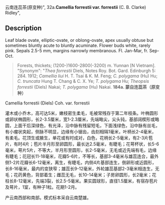 云南连蕊茶(原变种)",
32a.**Camellia forrestii var. forrestii** (C. B. Clarke) Ridley",

## Description
Leaf blade ovate, elliptic-ovate, or oblong-ovate, apex usually obtuse but sometimes bluntly acute to bluntly acuminate. Flower buds white, rarely pink. Sepals 2.5-5 mm, margins narrowly membranous. Fl. Jan-Mar, fr. Sep-Oct.

> Forests, thickets; (1200-)1600-2800(-3200) m. Yunnan [N Vietnam].
  "Synonym": "*Thea forrestii* Diels, Notes Roy. Bot. Gard. Edinburgh 5: 284. 1912; *Camellia liui* H. T. Tsai &amp; K. M. Feng; *C. polygama* (Hu) Hu; *C. truncata* Hung T. Chang &amp; C. X. Ye; *T. polygama* Hu; *Theopsis forrestii* (Diels) Nakai; *T. polygama* (Hu) Nakai.
**184a. 蒙自连蕊茶（原变种）**

Camellia forrestii (Diels) Coh. var. forrestii

灌木或小乔木，高可达5米，嫩枝密生柔毛，毛被常残存于第二年枝条。叶椭圆形或卵状椭圆形，长2-3.5厘米，宽1-2.3厘米，先端略尖，尖头钝，基部阔楔形或略圆，上面干后深绿色，有光泽，沿中脉有残留短毛，下面浅绿色，沿中脉有丝毛，有小瘤状突起，侧脉不明显，边缘有小锯齿，齿刻相隔1毫米，叶柄长2-4毫米，有柔毛。花顶生或腋生，单花或有时成对，白色，花柄长2-5毫米，有2-3片苞片，有时4片；苞片半月形至卵圆形，最长达2.5毫米，有睫毛；花萼杯状，长5-6毫米，萼片5片，不等大，半月形至圆形，长2-5毫米，无毛或近先端有毛，边缘有睫毛；花冠长11-18毫米，花瓣5-6片，不等长，基部3-4毫米与雄蕊连合，最外侧1-2片花瓣长6-12毫米，离生，有睫毛，内侧4片基部连生，倒卵形或近圆形，长8-16毫米，最内的变狭窄；雄蕊长9-12毫米，外轮雄蕊基部2-3毫米相连生，无毛；花药黄色，背部着生；雌蕊无毛，长10-14毫米；子房卵圆形，长2毫米；花柱长8-12毫米，先端3裂，长2.5-5毫米。果实圆球形，直径1.5厘米，有宿存苞片及萼片，1室，有种子1粒。花期1-2月。

产云南西部和南部。模式标本采自云南楚雄。

